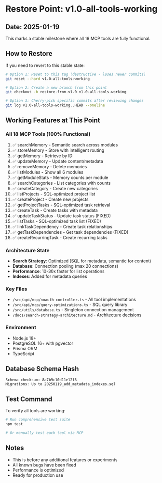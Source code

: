 # Restore Point: v1.0-all-tools-working

## Date: 2025-01-19

This marks a stable milestone where all 18 MCP tools are fully functional.

## How to Restore

If you need to revert to this stable state:

```bash
# Option 1: Reset to this tag (destructive - loses newer commits)
git reset --hard v1.0-all-tools-working

# Option 2: Create a new branch from this point
git checkout -b restore-from-v1.0 v1.0-all-tools-working

# Option 3: Cherry-pick specific commits after reviewing changes
git log v1.0-all-tools-working..HEAD --oneline
```

## Working Features at This Point

### All 18 MCP Tools (100% Functional)
1. ✅ searchMemory - Semantic search across modules
2. ✅ storeMemory - Store with intelligent routing
3. ✅ getMemory - Retrieve by ID
4. ✅ updateMemory - Update content/metadata
5. ✅ removeMemory - Delete memories
6. ✅ listModules - Show all 6 modules
7. ✅ getModuleStats - Memory counts per module
8. ✅ searchCategories - List categories with counts
9. ✅ createCategory - Create new categories
10. ✅ listProjects - SQL-optimized project list
11. ✅ createProject - Create new projects
12. ✅ getProjectTasks - SQL-optimized task retrieval
13. ✅ createTask - Create tasks with metadata
14. ✅ updateTaskStatus - Update task status (FIXED)
15. ✅ listTasks - SQL-optimized task list (FIXED)
16. ✅ linkTaskDependency - Create task relationships
17. ✅ getTaskDependencies - Get task dependencies (FIXED)
18. ✅ createRecurringTask - Create recurring tasks

### Architecture State
- **Search Strategy**: Optimized (SQL for metadata, semantic for content)
- **Database**: Connection pooling (max 20 connections)
- **Performance**: 10-30x faster for list operations
- **Indexes**: Added for metadata queries

### Key Files
- `/src/api/mcp/noauth-controller.ts` - All tool implementations
- `/src/api/mcp/query-optimizations.ts` - SQL query library
- `/src/utils/database.ts` - Singleton connection management
- `/docs/search-strategy-architecture.md` - Architecture decisions

### Environment
- Node.js 18+
- PostgreSQL 16+ with pgvector
- Prisma ORM
- TypeScript

## Database Schema Hash
```
Schema checksum: 8a7b9c10d11e12f3
Migrations: Up to 20250119_add_metadata_indexes.sql
```

## Test Command
To verify all tools are working:
```bash
# Run comprehensive test suite
npm test

# Or manually test each tool via MCP
```

## Notes
- This is before any additional features or experiments
- All known bugs have been fixed
- Performance is optimized
- Ready for production use